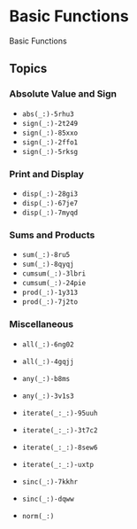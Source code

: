 # Basic Functions

Basic Functions

## Topics

### Absolute Value and Sign
- ``abs(_:)-5rhu3``
- ``sign(_:)-2t249``
- ``sign(_:)-85xxo``
- ``sign(_:)-2ffo1``
- ``sign(_:)-5rksg``

### Print and Display
- ``disp(_:)-28gi3``
- ``disp(_:)-67je7``
- ``disp(_:)-7myqd``

### Sums and Products
- ``sum(_:)-8ru5``
- ``sum(_:)-8qyqj``
- ``cumsum(_:)-3lbri``
- ``cumsum(_:)-24pie``
- ``prod(_:)-1y313``
- ``prod(_:)-7j2to``

### Miscellaneous

- ``all(_:)-6ng02``
- ``all(_:)-4gqjj``
- ``any(_:)-b8ms``
- ``any(_:)-3v1s3``

- ``iterate(_:_:)-95uuh``
- ``iterate(_:_:)-3t7c2``
- ``iterate(_:_:)-8sew6``
- ``iterate(_:_:)-uxtp``

- ``sinc(_:)-7kkhr``
- ``sinc(_:)-dqww``

- ``norm(_:)``

